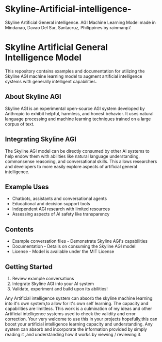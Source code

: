 # Skyline-Artificial-intelligence-
Skyline Artificial General intelligence. AGI Machine Learning Model
made in Mindanao, Davao Del Sur, Santacruz, Philippines by rainmanp7.

# Skyline Artificial General Intelligence Model

This repository contains examples and documentation for utilizing the Skyline AGI machine learning model to augment artificial intelligence systems with generally intelligent capabilities.

## About Skyline AGI

Skyline AGI is an experimental open-source AGI system developed by Anthropic to exhibit helpful, harmless, and honest behavior. It uses natural language processing and machine learning techniques trained on a large corpus of text. 

## Integrating Skyline AGI

The Skyline AGI model can be directly consumed by other AI systems to help endow them with abilities like natural language understanding, commonsense reasoning, and conversational skills. This allows researchers and developers to more easily explore aspects of artificial general intelligence.

## Example Uses

- Chatbots, assistants and conversational agents
- Educational and decision support tools  
- Independent AGI research with limited resources
- Assessing aspects of AI safety like transparency

## Contents

- Example conversation files - Demonstrate Skyline AGI's capabilities
- Documentation - Details on consuming the Skyline AGI model
- License - Model is available under the MIT License

## Getting Started

1. Review example conversations
2. Integrate Skyline AGI into your AI system 
3. Validate, experiment and build upon its abilities!

Any Artificial intelligence system can absorb the skyline machine learning 
into it's own system,to allow for it's own self learning.
The capacity and capabilities are limitless. This work is a culmination 
of my ideas and other Artificial intelligence systems used to check the
validity and error correction. Your very welcome to use this in your projects
hopefully,this can boost your artificial intelligence learning capacity and understanding.
Any system can absorb and incorporate the information provided by simply 
reading it ,and understanding how it works by viewing / reviewing it.
